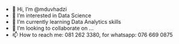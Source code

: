 - 👋 Hi, I’m @mduvhadzi
- 👀 I’m interested in Data Science
- 🌱 I’m currently learning Data Analytics skills
- 💞️ I’m looking to collaborate on ...
- 📫 How to reach me: 081 262 3380, for whatsapp: 076 669 0875

<!---
mduvhadzi/mduvhadzi is a ✨ special ✨ repository because its `README.md` (this file) appears on your GitHub profile.
You can click the Preview link to take a look at your changes.
--->
